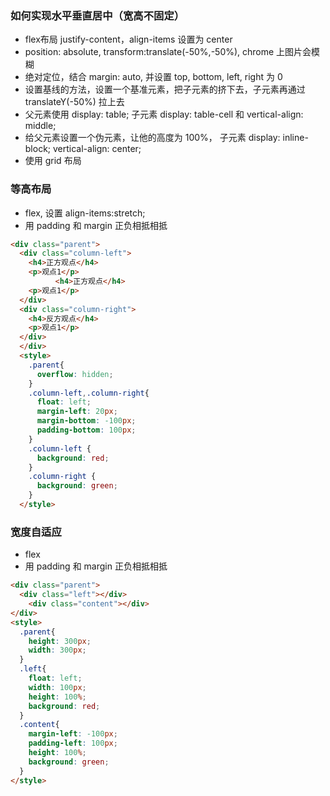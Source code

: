 ### 如何实现水平垂直居中（宽高不固定）
- flex布局 justify-content，align-items 设置为 center
- position: absolute, transform:translate(-50%,-50%), chrome 上图片会模糊
- 绝对定位，结合 margin: auto, 并设置 top, bottom, left, right 为 0
- 设置基线的方法，设置一个基准元素，把子元素的挤下去，子元素再通过 translateY(-50%) 拉上去
- 父元素使用 display: table; 子元素 display: table-cell 和 vertical-align: middle;
- 给父元素设置一个伪元素，让他的高度为 100%， 子元素 display: inline-block; vertical-align: center;
- 使用 grid 布局

### 等高布局
- flex, 设置 align-items:stretch;
- 用 padding 和 margin 正负相抵相抵
``` html
<div class="parent">
  <div class="column-left">
    <h4>正方观点</h4>
    <p>观点1</p>
          <h4>正方观点</h4>
    <p>观点1</p>
  </div>
  <div class="column-right">
    <h4>反方观点</h4>
    <p>观点1</p>
  </div>
  </div>
  <style>
    .parent{
      overflow: hidden;
    }
    .column-left,.column-right{
      float: left;
      margin-left: 20px;
      margin-bottom: -100px;
      padding-bottom: 100px;
    }
    .column-left {
      background: red;
    }
    .column-right {
      background: green;
    }
  </style>

```

### 宽度自适应
- flex
- 用 padding 和 margin 正负相抵相抵

``` html
<div class="parent">
  <div class="left"></div>
    <div class="content"></div>
</div>
<style>
  .parent{
    height: 300px;
    width: 300px;
  }
  .left{
    float: left;
    width: 100px;
    height: 100%;
    background: red;
  }
  .content{
    margin-left: -100px;
    padding-left: 100px;
    height: 100%;
    background: green;
  }
</style>
```